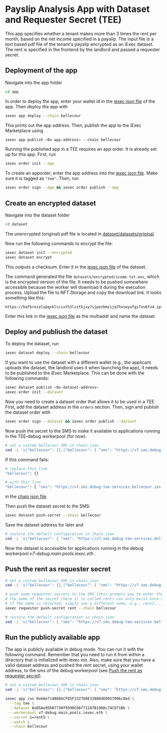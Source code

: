 # Payslip Analysis App with Dataset and Requester Secret (TEE)

This app specifies whether a tenant makes more than 3 times the rent per month,
based on the net income specified in a payslip. The input file is a text based pdf 
file of the tenant's payslip encrypted as an iExec dataset. The rent is specified in
the frontend by the landlord and passed a requester secret.

## Deployment of the app
Navigate into the app folder
```bash
cd app
```
In order to deploy the app, enter your wallet id in the [iexec json file](app/iexec.json)
of the app. Then deploy the app with
```bash
iexec app deploy --chain bellecour
```
This prints out the app address. Then, publish the app to the iExec Marketplace using
```bash
iexec app publish <0x-app-address> --chain bellecour
```

Running the published app in a TEE requires an app order. It is already set up for this app.
First, run
```bash
iexec order init --app
```
To create an apporder, enter the app address into the [iexec json file](app/iexec.json).
Make sure it is tagged as ```"tee"```. Then, run
```bash
iexec order sign --app && iexec order publish --app
```

## Create an encrypted dataset
Navigate into the dataset folder
```bash
cd dataset
````
The unencrypted (original) pdf file is located in [dataset/datasets/original](dataset/datasets/original).

Now run the following commands to encrypt the file:
```bash
iexec dataset init --encrypted
iexec dataset encrypt
```
This outputs a checksum. Enter it in the [iexec json file](dataset/iexec.json) of the dataset.

The command generated the file ```datasets/encrypted/icome.txt.enc```, which is the encrypted
version of the file. It needs to be pushed somewhere accessible because the worker will 
download it during the execution process. Upload the file to NFT.Storage and copy the download
link. It looks something like this:
```
https://bafkreielxpqxklccixth3lzztkjxy7sjpezbmzijq7hxswyufgi7xu6tv4.ipfs.nftstorage.link
```
Enter this link in the [iexec json file](dataset/iexec.json) as the multiaddr
and name the dataset.

## Deploy and publiush the dataset
To deploy the dataset, run
```bash
iexec dataset deploy --chain bellecour
```

If you want to use the dataset with a different wallet (e.g., the applicant uploads the dataset,
the landlord uses it when launching the app), it needs to be published to the iExec Marketplace.
This can be done with the following commands:
```bash
iexec dataset publish <0x-dataset-address>
iexec order init --dataset
```
Now you need to create a dataset order that allows it to be used in a TEE. First, add the dataset
address in the ```orders``` section. Then, sign and publish the dataset order with
```bash
iexec order sign --dataset && iexec order publish --dataset
```

Now push the secret to the SMS to make it available to applications running in the 
TEE-debug workerpool (for now).

```bash
# set a custom bellecour SMS in chain.json
sed -i 's|"bellecour": {},|"bellecour": { "sms": "https://v7.sms.debug-tee-services.bellecour.iex.ec" },|g' chain.json
```
If this command fails:
```bash
# replace this line
"bellecour": {}

# with this line
"bellecour": { "sms": "https://v7.sms.debug-tee-services.bellecour.iex.ec" },
```
in the [chain json file](dataset/chain.json).

Then push the dataset secret to the SMS:
```bash
iexec dataset push-secret --chain bellecour
```
Save the dataset address for later and
```bash
# restore the default configuration in chain.json
sed -i 's|"bellecour": { "sms": "https://v7.sms.debug-tee-services.bellecour.iex.ec" },|"bellecour": {},|g' chain.json
```
Now the dataset is accessible for applications running in the debug workerpool
*v7-debug.main.pools.iexec.eth* .

## Push the rent as requester secret
```bash
# set a custom bellecour SMS in chain.json
sed -i 's|"bellecour": {},|"bellecour": { "sms": "https://v7.sms.debug-tee-services.bellecour.iex.ec" },|g' chain.json

# push some requester secrets to the SMS (this prompts you to enter the rent value)
# the name of the secret (here it is called rent) can only exist once on the workerpool.
# if the name is rejected, simply use a different name, e.g., rent2, ...
iexec requester push-secret rent --chain bellecour

# restore the default configuration in chain.json
sed -i 's|"bellecour": { "sms": "https://v7.sms.debug-tee-services.bellecour.iex.ec" },|"bellecour": {},|g' chain.json
```

## Run the publicly available app
The app is publicly available in debug mode. You can run it with the following command.
Remember that you need to run it from within a directory that is initialized with iexec init.
Also, make sure that you have a valid dataset address and pushed the rent secret, using your
wallet address, to the sms of the debug workerpool 
(see [Push the rent as requester secret](#push-the-rent-as-requester-secret)).
```bash
# set a custom bellecour SMS in chain.json
sed -i 's|"bellecour": {},|"bellecour": { "sms": "https://v7.sms.debug-tee-services.bellecour.iex.ec" },|g' chain.json

iexec app run 0x6Ae714B60eCF85F232760E33986dE0957006c8ed \
  --tag tee \
  --dataset 0xD5Ae05607730f9590C06f71187B1980c74C8f1Bb \
  --workerpool v7-debug.main.pools.iexec.eth \
  --secret 1=rent5 \
  --watch \
  --chain bellecour
```
